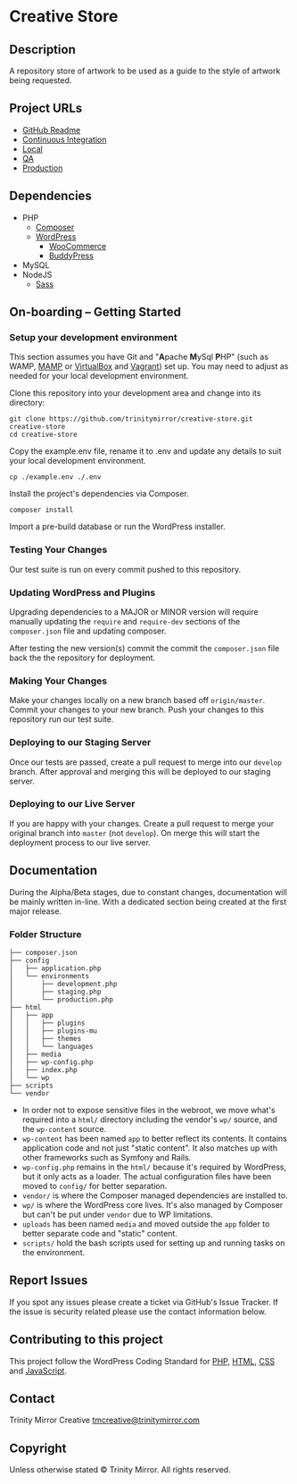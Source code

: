 # Creative Store

## Description

A repository store of artwork to be used as a guide to the style
of artwork being requested.

## Project URLs

- [GitHub Readme](https://github.com/trinitymirror/creative-store.co.uk/blob/master/readme.md)
- [Continuous Integration](https://codeship.com/projects/57055/)
- [Local](http://creativestore.local/)
- [QA](http://beta.creativestore.trinitymirror.com/)
- [Production](http://creativestore.trinitymirror.com/)

## Dependencies

- PHP
  - [Composer](https://getcomposer.org/)
  - [WordPress](https://wordpress.org/)
    - [WooCommerce](https://woocommerce.com)
    - [BuddyPress](https://buddypress.org/)
- MySQL
- NodeJS
  - [Sass](https://github.com/sass/node-sass/)

## On-boarding – Getting Started

### Setup your development environment

This section assumes you have Git and "**A**pache **M**ySql **P**HP" (such as WAMP, [MAMP](https://www.mamp.info/en/mamp-pro/) or [VirtualBox](https://www.virtualbox.org/) and [Vagrant](https://www.vagrantup.com/)) set up. You may need to adjust as needed for your local development environment.

Clone this repository into your development area and change into its directory:

```
git clone https://github.com/trinitymirror/creative-store.git creative-store
cd creative-store

```
Copy the example.env file, rename it to .env and update any details to suit your local development environment.

```
cp ./example.env ./.env
```

Install the project's dependencies via Composer.

```
composer install
```

Import a pre-build database or run the WordPress installer.

### Testing Your Changes

Our test suite is run on every commit pushed to this repository.

### Updating WordPress and Plugins

Upgrading dependencies to a MAJOR or MINOR version will require manually updating the `require` and `require-dev` sections of the `composer.json` file and updating composer.

After testing the new version(s) commit the commit the `composer.json` file back the the repository for deployment.

### Making Your Changes

Make your changes locally on a new branch based off `origin/master`. Commit your changes to your new branch. Push your changes to this repository run our test suite.

### Deploying to our Staging Server

Once our tests are passed, create a pull request to merge into our `develop` branch. After approval and merging this will be deployed to our staging server.

### Deploying to our Live Server

If you are happy with your changes. Create a pull request to merge your original branch into `master` (not `develop`). On merge this will start the deployment process to our live server.

## Documentation

During the Alpha/Beta stages, due to constant changes, documentation will be mainly written in-line. With a dedicated section being created at the first major release.

### Folder Structure

```
├── composer.json
├── config
│   ├── application.php
│   └── environments
│       ├── development.php
│       ├── staging.php
│       └── production.php
├── html
│   ├── app
│   │   ├── plugins
│   │   ├── plugins-mu
│   │   ├── themes
│   │   └── languages
│   ├── media
│   ├── wp-config.php
│   ├── index.php
│   └── wp
├── scripts
└── vendor
```

- In order not to expose sensitive files in the webroot, we move what's required into a `html/` directory including the vendor's `wp/` source, and the `wp-content` source.
- `wp-content` has been named `app` to better reflect its contents. It contains application code and not just "static content". It also matches up with other frameworks such as Symfony and Rails.
- `wp-config.php` remains in the `html/` because it's required by WordPress, but it only acts as a loader. The actual configuration files have been moved to `config/` for better separation.
- `vendor/` is where the Composer managed dependencies are installed to.
- `wp/` is where the WordPress core lives. It's also managed by Composer but can't be put under `vendor` due to WP limitations.
- `uploads` has been named `media` and moved outside the `app` folder to better separate code and "static" content.
- `scripts/` hold the bash scripts used for setting up and running tasks on the environment.

## Report Issues

If you spot any issues please create a ticket via GitHub's Issue
Tracker. If the issue is security related please use the contact
information below.

## Contributing to this project

This project follow the WordPress Coding Standard for [PHP](https://make.wordpress.org/core/handbook/best-practices/coding-standards/php/), [HTML](https://make.wordpress.org/core/handbook/best-practices/coding-standards/html/), [CSS](https://make.wordpress.org/core/handbook/best-practices/coding-standards/css/) and [JavaScript](https://make.wordpress.org/core/handbook/best-practices/coding-standards/javascript/).

## Contact

Trinity Mirror Creative
[tmcreative@trinitymirror.com](tmcreative@trinitymirror.com)

## Copyright

Unless otherwise stated © Trinity Mirror. All rights reserved.
